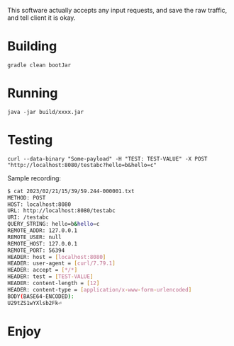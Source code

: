 This software actually accepts any input requests, and save the raw traffic, and tell client it is okay.

# Building
`gradle clean bootJar`

# Running

`java -jar build/xxxx.jar`


# Testing
`curl --data-binary "Some-payload" -H "TEST: TEST-VALUE" -X POST "http://localhost:8080/testabc?hello=b&hello=c"`

Sample recording:
```bash
$ cat 2023/02/21/15/39/59.244-000001.txt 
METHOD: POST
HOST: localhost:8080
URL: http://localhost:8080/testabc
URI: /testabc
QUERY_STRING: hello=b&hello=c
REMOTE_ADDR: 127.0.0.1
REMOTE_USER: null
REMOTE_HOST: 127.0.0.1
REMOTE_PORT: 56394
HEADER: host = [localhost:8080]
HEADER: user-agent = [curl/7.79.1]
HEADER: accept = [*/*]
HEADER: test = [TEST-VALUE]
HEADER: content-length = [12]
HEADER: content-type = [application/x-www-form-urlencoded]
BODY(BASE64-ENCODED):
U29tZS1wYXlsb2Fk⏎               
```

# Enjoy
